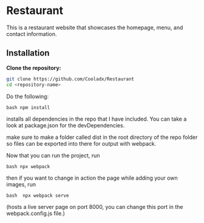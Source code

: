 # Restaurant

This is a restaurant website that showcases the homepage, menu, and contact information.

## Installation

**Clone the repository:**

```bash
git clone https://github.com/Cooladx/Restaurant
cd <repository-name>
```

Do the following:

`bash npm install `

installs all dependencies in the repo that I have included. You can take a look at package.json for the devDependencies.

make sure to make a folder called dist in the root directory of the repo folder so files can be exported into there for output with webpack.

Now that you can run the project, run

`bash npx webpack `

then if you want to change in action the page while adding your own images, run

`bash  npx webpack serve `

(hosts a live server page on port 8000, you can change this port in the webpack.config.js file.)
